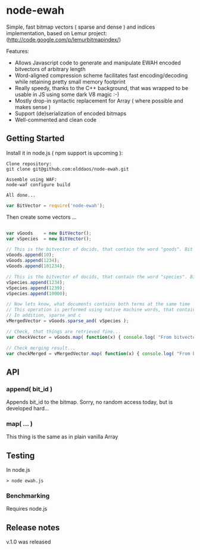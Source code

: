 # node-ewah

Simple, fast bitmap vectors ( sparse and dense ) and indices implementation, based on Lemur project: (http://code.google.com/p/lemurbitmapindex/)

Features:

* Allows Javascript code to generate and manipulate EWAH encoded bitvectors of arbitrary length
* Word-aligned compression scheme facilitates fast encoding/decoding while retaining pretty small memory footprint
* Really speedy, thanks to the C++ background, that was wrapped to be usable in JS using some dark V8 magic :-)
* Mostly drop-in syntactic replacement for Array ( where possible and makes sense )
* Support (de)serialization of encoded bitmaps
* Well-commented and clean code

## Getting Started

Install it in node.js ( npm support is upcoming ):

```
Clone repository:
git clone git@github.com:olddaos/node-ewah.git

Assemble using WAF:
node-waf configure build

All done...
```

```javascript
var BitVector = require('node-ewah');
```

Then create some vectors ...

```javascript

var vGoods    = new BitVector();
var vSpecies  = new BitVector();

// This is the bitvector of docids, that contain the word "goods". Bit number #xxx is on, if and only if document number #xxx contains word "goods".
vGoods.append(10);
vGoods.append(1234);
vGoods.append(101234);

// This is the bitvector of docids, that contain the word "species". Bit is the for the same reason.
vSpecies.append(1234);
vSpecies.append(1239);
vSpecies.append(10000);

// Now lets know, what documents contains both terms at the same time
// This operation is performed using native machine words, that contain bitmap fragments, and so is extremely fast
// In addition, sparse_and c
vMergedVector = vGoods.sparse_and( vSpecies );

// Check, that things are retrieved fine...
var checkVector = vGoods.map( function(x) { console.log( "From bitvector vGoods: " + x ); } );

// Check merging result...
var checkMerged = vMergedVector.map( function(x) { console.log( "From bitvector vMerged: " + x ); } );


```

## API
### append( bit_id )

Appends bit_id to the bitmap. Sorry, no random access today, but is developed hard...

### map( ... )

This thing is the same as in plain vanilla Array

## Testing

In node.js

```
> node ewah.js
```

### Benchmarking

Requires node.js


## Release notes

v.1.0 was released
